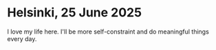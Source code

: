 # Helsinki, 25 June 2025
I love my life here. I'll be more self-constraint and do meaningful things every day. 

